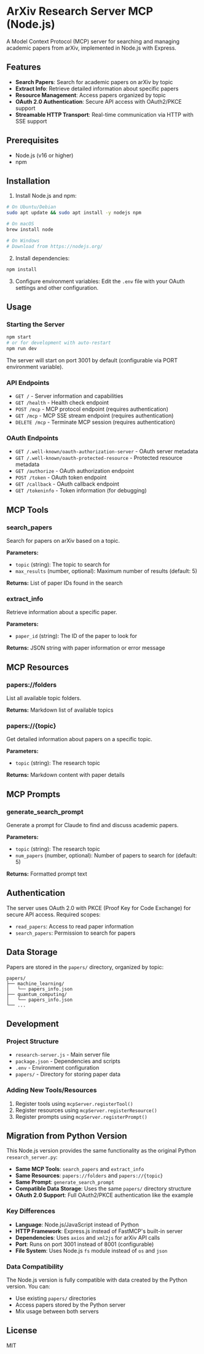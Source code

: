 # ArXiv Research Server MCP (Node.js)

A Model Context Protocol (MCP) server for searching and managing academic papers from arXiv, implemented in Node.js with Express.

## Features

- **Search Papers**: Search for academic papers on arXiv by topic
- **Extract Info**: Retrieve detailed information about specific papers
- **Resource Management**: Access papers organized by topic
- **OAuth 2.0 Authentication**: Secure API access with OAuth2/PKCE support
- **Streamable HTTP Transport**: Real-time communication via HTTP with SSE support

## Prerequisites

- Node.js (v16 or higher)
- npm

## Installation

1. Install Node.js and npm:
```bash
# On Ubuntu/Debian
sudo apt update && sudo apt install -y nodejs npm

# On macOS
brew install node

# On Windows
# Download from https://nodejs.org/
```

2. Install dependencies:
```bash
npm install
```

3. Configure environment variables:
Edit the `.env` file with your OAuth settings and other configuration.

## Usage

### Starting the Server

```bash
npm start
# or for development with auto-restart
npm run dev
```

The server will start on port 3001 by default (configurable via PORT environment variable).

### API Endpoints

- `GET /` - Server information and capabilities
- `GET /health` - Health check endpoint
- `POST /mcp` - MCP protocol endpoint (requires authentication)
- `GET /mcp` - MCP SSE stream endpoint (requires authentication)
- `DELETE /mcp` - Terminate MCP session (requires authentication)

### OAuth Endpoints

- `GET /.well-known/oauth-authorization-server` - OAuth server metadata
- `GET /.well-known/oauth-protected-resource` - Protected resource metadata
- `GET /authorize` - OAuth authorization endpoint
- `POST /token` - OAuth token endpoint
- `GET /callback` - OAuth callback endpoint
- `GET /tokeninfo` - Token information (for debugging)

## MCP Tools

### search_papers
Search for papers on arXiv based on a topic.

**Parameters:**
- `topic` (string): The topic to search for
- `max_results` (number, optional): Maximum number of results (default: 5)

**Returns:** List of paper IDs found in the search

### extract_info
Retrieve information about a specific paper.

**Parameters:**
- `paper_id` (string): The ID of the paper to look for

**Returns:** JSON string with paper information or error message

## MCP Resources

### papers://folders
List all available topic folders.

**Returns:** Markdown list of available topics

### papers://{topic}
Get detailed information about papers on a specific topic.

**Parameters:**
- `topic` (string): The research topic

**Returns:** Markdown content with paper details

## MCP Prompts

### generate_search_prompt
Generate a prompt for Claude to find and discuss academic papers.

**Parameters:**
- `topic` (string): The research topic
- `num_papers` (number, optional): Number of papers to search for (default: 5)

**Returns:** Formatted prompt text

## Authentication

The server uses OAuth 2.0 with PKCE (Proof Key for Code Exchange) for secure API access. Required scopes:
- `read_papers`: Access to read paper information
- `search_papers`: Permission to search for papers

## Data Storage

Papers are stored in the `papers/` directory, organized by topic:
```
papers/
├── machine_learning/
│   └── papers_info.json
├── quantum_computing/
│   └── papers_info.json
└── ...
```

## Development

### Project Structure

- `research-server.js` - Main server file
- `package.json` - Dependencies and scripts
- `.env` - Environment configuration
- `papers/` - Directory for storing paper data

### Adding New Tools/Resources

1. Register tools using `mcpServer.registerTool()`
2. Register resources using `mcpServer.registerResource()`
3. Register prompts using `mcpServer.registerPrompt()`

## Migration from Python Version

This Node.js version provides the same functionality as the original Python `research_server.py`:

- **Same MCP Tools**: `search_papers` and `extract_info`
- **Same Resources**: `papers://folders` and `papers://{topic}`
- **Same Prompt**: `generate_search_prompt`
- **Compatible Data Storage**: Uses the same `papers/` directory structure
- **OAuth 2.0 Support**: Full OAuth2/PKCE authentication like the example

### Key Differences

- **Language**: Node.js/JavaScript instead of Python
- **HTTP Framework**: Express.js instead of FastMCP's built-in server
- **Dependencies**: Uses `axios` and `xml2js` for arXiv API calls
- **Port**: Runs on port 3001 instead of 8001 (configurable)
- **File System**: Uses Node.js `fs` module instead of `os` and `json`

### Data Compatibility

The Node.js version is fully compatible with data created by the Python version. You can:
- Use existing `papers/` directories
- Access papers stored by the Python server
- Mix usage between both servers

## License

MIT